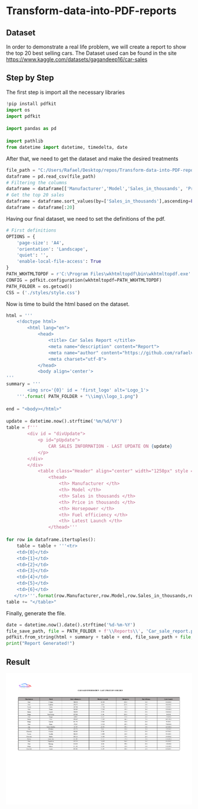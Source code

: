 # Transform-data-into-PDF-reports

## Dataset

In order to demonstrate a real life problem, we will create a report to show the top 20 best selling cars. The Dataset used can be found in the site https://www.kaggle.com/datasets/gagandeep16/car-sales

## Step by Step

The first step is import all the necessary libraries

```python
!pip install pdfkit
import os
import pdfkit

import pandas as pd

import pathlib
from datetime import datetime, timedelta, date
```

After that, we need to get the dataset and make the desired treatments

```python
file_path = "C:/Users/Rafael/Desktop/repos/Transform-data-into-PDF-reports/Car_sales.csv"
dataframe = pd.read_csv(file_path)
# Filtering the columns
dataframe = dataframe[['Manufacturer','Model','Sales_in_thousands', 'Price_in_thousands','Horsepower','Fuel_efficiency','Latest_Launch']]
# Get the top 20 sales 
dataframe = dataframe.sort_values(by=['Sales_in_thousands'],ascending=False)
dataframe = dataframe[:20]
```

Having our final dataset, we need to set the definitions of the pdf.

```python 
# First definitions
OPTIONS = {
    'page-size': 'A4',
    'orientation': 'Landscape',
    'quiet': '',
    'enable-local-file-access': True
}
PATH_WKHTMLTOPDF = r'C:\Program Files\wkhtmltopdf\bin\wkhtmltopdf.exe'
CONFIG = pdfkit.configuration(wkhtmltopdf=PATH_WKHTMLTOPDF)
PATH_FOLDER = os.getcwd()
CSS = ('./styles/style.css')
```
Now is time to build the html based on the dataset.

```python
html = '''
    <!doctype html>
        <html lang="en">
            <head>
                <title> Car Sales Report </title>
                <meta name="description" content="Report">
                <meta name="author" content="https://github.com/rafaelviniciusoliveira">
                <meta charset="utf-8"> 
            </head>
            <body align='center'>
'''
summary = '''
        <img src='{0}' id = 'first_logo' alt='Logo_1'>
    '''.format( PATH_FOLDER + "\\img\\logo_1.png")
   
end = "<body></html>"

update = datetime.now().strftime('%m/%d/%Y')
table = f'''
        <div id = "divUpdate">
            <p id="pUpdate">
                CAR SALES INFORMATION - LAST UPDATE ON {update}
            </p>
        </div>
        </div>
            <table class="Header" align="center" width="1250px" style = "top:70px" >
                <thead>
                    <th> Manufacturer </th>
                    <th> Model </th>
                    <th> Sales in thousands </th>
                    <th> Price in thousands </th>
                    <th> Horsepower </th>
                    <th> Fuel efficiency </th>
                    <th> Latest Launch </th>
                </thead>'''

for row in dataframe.itertuples():
    table = table + '''<tr>
    <td>{0}</td>
    <td>{1}</td>
    <td>{2}</td>
    <td>{3}</td>
    <td>{4}</td>
    <td>{5}</td>
    <td>{6}</td>
   </tr>'''.format(row.Manufacturer,row.Model,row.Sales_in_thousands,row.Price_in_thousands,row.Horsepower,row.Fuel_efficiency,row.Latest_Launch)   
table += "</table>"
```
Finally, generate the file.

```python
date = datetime.now().date().strftime('%d-%m-%Y')
file_save_path, file = PATH_FOLDER + f'\\Reports\\', 'Car_sale_report.pdf'
pdfkit.from_string(html + summary + table + end, file_save_path + file, css=CSS, configuration=CONFIG, options=OPTIONS) 
print("Report Generated!")
```
## Result
<img src="Reports/Car_sale_report.pdf"></img>

